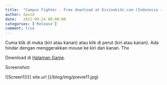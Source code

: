 ```yaml
---
title:  "Campus Fighter - Free download at Divinekids.com (Indonesia - English)"
author: david
date:   2012-09-24 00:00:00
categories: ['Release']
comment: true
---
```


Cuma klik di muka (kiri atau kanan) atau klik di perut (kiri atau kanan). Ada hindar dengan menggerakkan mouse ke kiri dan kanan. Thx

Download di [Halaman Game][dk-download].

Screenshot:

![Screen1]({{ site.url }}/blog/img/previe11.jpg)

[dk]:           http://divinekids.com
[dk-download]:  http://divinekids.com/download/
